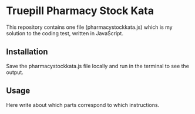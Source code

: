 # Truepill Pharmacy Stock Kata

This repository contains one file (pharmacystockkata.js) which is my solution to the coding test, written in JavaScript.

## Installation

Save the pharmacystockkata.js file locally and run in the terminal to see the output.

## Usage

Here write about which parts correspond to which instructions.
